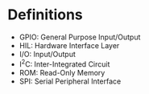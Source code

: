 # Definitions
- GPIO: General Purpose Input/Output
- HIL: Hardware Interface Layer
- I/O: Input/Output
- I<sup>2</sup>C: Inter-Integrated Circuit
- ROM: Read-Only Memory
- SPI: Serial Peripheral Interface
